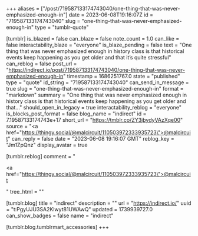 +++
aliases = ["/post/719587133174743040/one-thing-that-was-never-emphasized-enough-in"]
date = 2023-06-08T19:16:07Z
id = "719587133174743040"
slug = "one-thing-that-was-never-emphasized-enough-in"
type = "tumblr-quote"

[tumblr]
is_blazed = false
can_blaze = false
note_count = 1.0
can_like = false
interactability_blaze = "everyone"
is_blaze_pending = false
text = "One thing that was never emphasized enough in history class is that historical events keep happening as you get older and that it&rsquo;s quite stressful"
can_reblog = false
post_url = "https://indirect.io/post/719587133174743040/one-thing-that-was-never-emphasized-enough-in"
timestamp = 1686251767.0
state = "published"
type = "quote"
id_string = "719587133174743040"
can_send_in_message = true
slug = "one-thing-that-was-never-emphasized-enough-in"
format = "markdown"
summary = "One thing that was never emphasized enough in history class is that historical events keep happening as you get older and that..."
should_open_in_legacy = true
interactability_reblog = "everyone"
is_blocks_post_format = false
blog_name = "indirect"
id = 7.19587133174743e+17
short_url = "https://tmblr.co/ZY3jbydyVAzXqe00"
source = "<a href=\"https://thingy.social/@malcircuit/110503972333935723\">@malcircuit</a>"
can_reply = false
date = "2023-06-08 19:16:07 GMT"
reblog_key = "Jm1ZpQnz"
display_avatar = true

[tumblr.reblog]
comment = "<p><a href=\"https://thingy.social/@malcircuit/110503972333935723\">@malcircuit</a></p>"
tree_html = ""

[tumblr.blog]
title = "indirect"
description = ""
url = "https://indirect.io/"
uuid = "t:PgyUJU3SA2Klwyt81UWAwQ"
updated = 1739939727.0
can_show_badges = false
name = "indirect"

[tumblr.blog.tumblrmart_accessories]
+++
